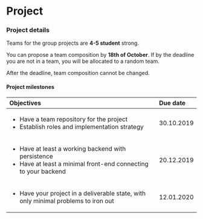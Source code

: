 # Project

### Project details

Teams for the group projects are **4-5 student** strong.

You can propose a team composition by **18th of October**. If by the deadline you are not in a team, you will be allocated to a random team.

After the deadline, team composition cannot be changed.

#### Project milestones

<table>
  <thead>
    <tr>
      <th style="text-align:left">Objectives</th>
      <th style="text-align:left">Due date</th>
    </tr>
  </thead>
  <tbody>
    <tr>
      <td style="text-align:left">
        <ul>
          <li>Have a team repository for the project</li>
          <li>Establish roles and implementation strategy</li>
        </ul>
      </td>
      <td style="text-align:left">30.10.2019</td>
    </tr>
    <tr>
      <td style="text-align:left">
        <ul>
          <li>Have at least a working backend with persistence</li>
          <li>Have at least a minimal front-end connecting to your backend</li>
        </ul>
      </td>
      <td style="text-align:left">20.12.2019</td>
    </tr>
    <tr>
      <td style="text-align:left">
        <ul>
          <li>Have your project in a deliverable state, with only minimal problems to
            iron out</li>
        </ul>
      </td>
      <td style="text-align:left">12.01.2020</td>
    </tr>
  </tbody>
</table>